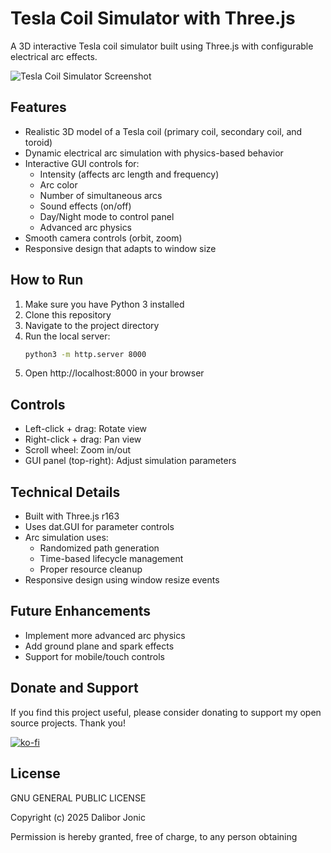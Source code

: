 # Tesla Coil Simulator with Three.js

A 3D interactive Tesla coil simulator built using Three.js with configurable electrical arc effects.

![Tesla Coil Simulator Screenshot](./screenshot.png)

## Features

- Realistic 3D model of a Tesla coil (primary coil, secondary coil, and toroid)
- Dynamic electrical arc simulation with physics-based behavior
- Interactive GUI controls for:
  - Intensity (affects arc length and frequency)
  - Arc color
  - Number of simultaneous arcs
  - Sound effects (on/off)
  - Day/Night mode to control panel
  - Advanced arc physics
- Smooth camera controls (orbit, zoom)
- Responsive design that adapts to window size

## How to Run

1. Make sure you have Python 3 installed
2. Clone this repository
3. Navigate to the project directory
4. Run the local server:
   ```bash
   python3 -m http.server 8000
   ```
5. Open http://localhost:8000 in your browser

## Controls

- Left-click + drag: Rotate view
- Right-click + drag: Pan view
- Scroll wheel: Zoom in/out
- GUI panel (top-right): Adjust simulation parameters

## Technical Details

- Built with Three.js r163
- Uses dat.GUI for parameter controls
- Arc simulation uses:
  - Randomized path generation
  - Time-based lifecycle management
  - Proper resource cleanup
- Responsive design using window resize events

## Future Enhancements

- Implement more advanced arc physics
- Add ground plane and spark effects
- Support for mobile/touch controls

## Donate and Support
 
If you find this project useful, please consider donating to support my open source projects. Thank you!

[![ko-fi](https://www.ko-fi.com/img/githubbutton_sm.svg)](https://ko-fi.com/daliborjonic)

## License

GNU GENERAL PUBLIC LICENSE

Copyright (c) 2025 Dalibor Jonic

Permission is hereby granted, free of charge, to any person obtaining